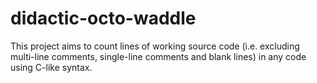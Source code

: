 # didactic-octo-waddle
This project aims to count lines of working source code (i.e. excluding multi-line comments, single-line comments and blank lines) in any code using C-like syntax.
